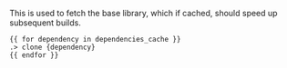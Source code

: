 This is used to fetch the base library, which if cached, should speed up
subsequent builds.

```ucm
{{ for dependency in dependencies_cache }}
.> clone {dependency}
{{ endfor }}
```
